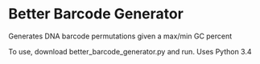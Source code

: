 # Better Barcode Generator
Generates DNA barcode permutations given a max/min GC percent

To use, download better_barcode_generator.py and run. Uses Python 3.4
